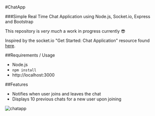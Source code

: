 #ChatApp

###Simple Real Time Chat Application using Node.js, Socket.io, Express and Bootstrap

This repository is *very much* a work in progress currently 😎

Inspired by the socket.io "Get Started: Chat Application" resource found [here](http://socket.io/get-started/chat/).

##Requirements / Usage
- Node.js  
- `npm install`
- http://localhost:3000

##Features  
- Notifies when user joins and leaves the chat
- Displays 10 previous chats for a new user upon joining

![chatapp](https://raw.githubusercontent.com/johnfoderaro/chat-app/master/screenshot.png)
